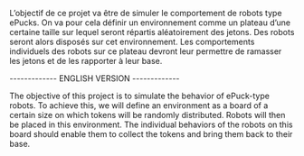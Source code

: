 L’objectif de ce projet va être de simuler le comportement de robots type ePucks. On va pour cela définir un environnement comme un plateau d’une certaine taille sur lequel seront répartis aléatoirement des jetons. Des robots seront alors disposés sur cet environnement. Les comportements individuels des robots sur ce plateau devront leur permettre de ramasser les jetons et de les rapporter à leur base.

------------- ENGLISH VERSION -------------

The objective of this project is to simulate the behavior of ePuck-type robots. To achieve this, we will define an environment as a board of a certain size on which tokens will be randomly distributed. Robots will then be placed in this environment. The individual behaviors of the robots on this board should enable them to collect the tokens and bring them back to their base.
